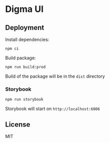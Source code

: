 # Digma UI

## Deployment

Install dependencies:

```shell
npm ci
```

Build package:

```shell
npm run build:prod
```

Build of the package will be in the `dist` directory

### Storybook

```shell
npm run storybook
```

Storybook will start on `http://localhost:6006`

## License

MIT
